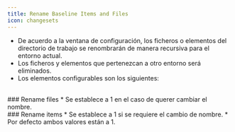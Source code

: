 ```yaml
---
title: Rename Baseline Items and Files
icon: changesets
---
```

* De acuerdo a la ventana de configuración, los ficheros o elementos del directorio de trabajo se renombrarán de manera recursiva para el entorno actual.
* Los ficheros y elementos que pertenezcan a otro entorno será eliminados.
* Los elementos configurables son los siguientes:

<br />
### Rename files
* Se establece a 1 en el caso de querer cambiar el nombre.

<br />
### Rename items
* Se establece a 1 si se requiere el cambio de nombre.
* Por defecto ambos valores están a 1.
